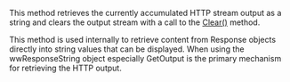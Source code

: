 ﻿This method retrieves the currently accumulated HTTP stream output as a string and clears the output stream with a call to the [Clear()](vfps://Topic/wwResponse%3A%3AClear) method.

This method is used internally to retrieve content from Response objects directly into string values that can be displayed. When using the wwResponseString object especially GetOutput is the primary mechanism for retrieving the HTTP output.